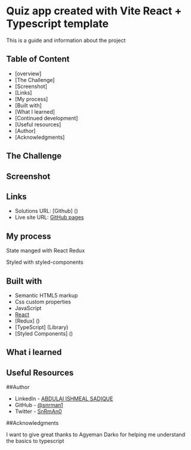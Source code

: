 # Quiz app created with Vite React + Typescript template

This is a guide and information about the project

## Table of Content

- [overview]
- [The Challenge]
- [Screenshot]
- [Links]
- [My process]
- [Built with]
- [What I learned]
- [Continued development]
- [Useful resources]
- [Author]
- [Acknowledgments]

## The Challenge

## Screenshot

## Links

- Solutions URL: [Github] ()
- Live site URL: [GitHub pages]()

## My process

State manged with React Redux

Styled with styled-components

## Built with

- Semantic HTML5 markup
- Css custom properties
- JavaScript
- [React](Framework)
- [Redux] ()
- [TypeScript] (Library)
- [Styled Components] ()

## What i learned

## Useful Resources

##Author

- LinkedIn - [ABDULAI ISHMEAL SADIQUE](https://www.linkedin.com/in/ishmeal-abdulai-03a736248)
- GitHub - [@snrman1](https://github.com/snrman1)
- Twitter - [SnRmAn0](https://x.com/SnRmAn0)

##Acknowledgments

I want to give great thanks to Agyeman Darko for helping me understand the basics to typescript
